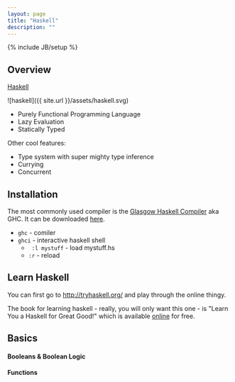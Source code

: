 ```yaml
---
layout: page
title: "Haskell"
description: ""
---
```

{% include JB/setup %}


## Overview

[Haskell](https://www.haskell.org/)

![haskell]({{ site.url }}/assets/haskell.svg)



* Purely Functional Programming Language
* Lazy Evaluation
* Statically Typed

Other cool features:

* Type system with super mighty type inference
* Currying
* Concurrent


## Installation

The most commonly used compiler is the [Glasgow Haskell Compiler](https://en.wikipedia.org/wiki/Glasgow_Haskell_Compiler) aka GHC. It can be downloaded [here](https://www.haskell.org/ghc/).

* ``` ghc ``` - comiler
* ``` ghci ``` - interactive haskell shell
  * ```  :l mystuff ``` - load mystuff.hs
  * ``` :r ``` - reload


## Learn Haskell

You can first go to <http://tryhaskell.org/> and play through the online thingy.

The book for learning haskell - really, you will only want this one - is "Learn You a Haskell for Great Good!" which is available [online](http://learnyouahaskell.com/chapters) for free.



## Basics

#### Booleans & Boolean Logic


#### Functions



